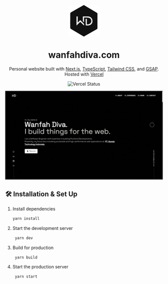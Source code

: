 <div align="center">
  <img alt="Logo" src="https://raw.githubusercontent.com/wanfahdiva/wanfahdiva.com/main/public/images/logo.png" width="100" />
</div>

<h1 align="center">
  wanfahdiva.com
</h1>

<p align="center">
  Personal website built with <a href="https://nextjs.org/" target="_blank">Next.js</a>, <a href="https://www.typescriptlang.org/" target="_blank">TypeScript</a>, <a href="https://tailwindcss.com/" target="_blank">Tailwind CSS</a>, and <a href="https://greensock.com/gsap/" target="_blank">GSAP</a>. Hosted with <a href="https://www.vercel.com/" target="_blank">Vercel</a>
</p>

<p align="center">
    <img src="https://vercelbadge.vercel.app/api/wanfahdiva/wanfahdiva.com" alt="Vercel Status" />
</p>

![demo](https://raw.githubusercontent.com/wanfahdiva/wanfahdiva.com/main/public/images/demo.png)

## 🛠 Installation & Set Up

1. Install dependencies

   ```sh
   yarn install
   ```

2. Start the development server

   ```sh
    yarn dev
   ```

3. Build for production

   ```sh
    yarn build
   ```

4. Start the production server

   ```sh
    yarn start
   ```
